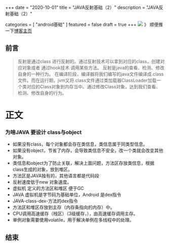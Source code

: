+++
date = "2020-10-01"
title = "JAVA反射基础（2）"
description = "JAVA反射基础（2）"

categories = [
    "android基础"
]
featured = false
draft = true 
+++
![](https://gitee.com/lalalaxiaowifi/pictures/raw/master/image/%E6%97%A5%E5%B8%B8%E6%90%AC%E7%A0%96%E5%A4%B4.png)
》 顺便推一下[博客主页](http://lalalaxiaowifi.gitee.io/pictures/)
## 前言
> 反射是通过class 进行反射的。通过反射技术可以拿到对应的class，创建对应对象或者
> 通过hook技术 调用某些方法。
> 反射是java的查看、检测、修改自身的一种行为。
> 在编译阶段，编译器将我们编写的java文件编译成.class文件。而在运行期，jvm又将.class文件通过类加载器ClassLoader加载一个类对应的Class对象到内存当中。通过修改Class对象，达到我们查看、检测、修改自身的行为。
# 正文
###  为啥JAVA 要设计 class与object 
 * 如果没有class，每个对象都会存在类信息，类信息属于同类型信息。
 * 如果没有object，节省了内存，会导致类信息不安全，改一个类就会改变其他对象。
 * 类信息和object为了防止关联，解决上面问题，方法区存放类信息，根据class生成的对象，放到堆区。
 * 方法区是JAVA独有的，其他语言都是代码段
 * 反射速度低于new 对象速度。
 * 虚拟机 定义的方法区和堆区 便于GC
 * JAVA 虚拟机是字节码为基础单位，Android 是dex指令 
 * JAVA-class-dex-方法的dex指令
 * 方法区和堆区存放到主存（内存条指向的内存）中。
 * CPU调用高速缓存（栈区）（3级缓存，），由高速缓存调用主存。
 * 单例对象需要使用volatile，用于解决单例在多线程中的处理。
## 结束


